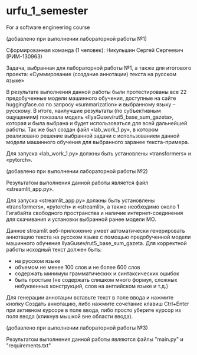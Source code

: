 # urfu_1_semester
For a software engineering course

(добавлено при выполнении лабораторной работы №1)

Сформированная команда (1 человек): Никульшин Сергей Сергеевич (РИМ-130963)

Задача, выбранная для лабораторной работы №1, а также для итогового проекта: «Суммирование (создание аннотации) текста на русском языке»

В результате выполнения данной работы были протестированы все 22 предобученные модели машинного обучения, доступные на сайте huggingface.co по запросу «summarization» и выбранному языку – русскому. В итоге, наилучшие результаты (по субъективным ощущениям) показала модель «IlyaGusev/rut5_base_sum_gazeta», которая и была выбрана и будет использоваться для всей дальнейшей работы. Так же был создан файл «lab_work_1.py», в котором реализовано решение выбранной задачи с использованием данной модели машинного обучения для выбранного заранее текста-примера.

Для запуска «lab_work_1.py» должны быть установлены «transformers» и «pytorch».

(добавлено при выполнении лабораторной работы №2)

Результатом выполнения данной работы является файл «streamlit_app.py».

Для запуска «streamlit_app.py» должны быть установлены «transformers», «pytorch» и «streamlit», а также необходимо около 1 Гигабайта свободного пространства и наличие интернет-соединения для скачивания и установки выбранной ранее модели МО.

Данное streamlit веб-приложение умеет автоматически генерировать аннотацию текста на русском языке с помощью предобученной модели машинного обучения IlyaGusev/rut5_base_sum_gazeta. Для корректной работы исходный текст должен быть:

- на русском языке
- объемом не менее 100 слов и не более 600 слов
- содержать минимум грамматических и синтаксических ошибок
- быть простым (не содержать слишком много формул, сложных небуквенных конструкций, слов на английском языке и т.д.)

Для генерации аннотации вставьте текст в поле ввода и нажмите кнопку Создать аннотацию, либо нажмите сочетание клавиш Ctrl+Enter при активном курсоре в поле ввода, либо просто уберите курсор из поля ввода (кликнув мышкой вне области ввода).

(добавлено при выполнении лабораторной работы №3)

Результатом выполнения данной работы являются файлы "main.py" и "requirements.txt"


